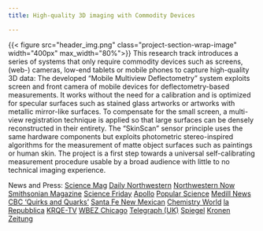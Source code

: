```yaml
---
title: High-quality 3D imaging with Commodity Devices 

---
```

{{< figure src="header_img.png" class="project-section-wrap-image" width="400px" max_width="80%">}}
This research track introduces a series of systems that only require commodity devices such as screens, (web-) cameras, low-end tablets or mobile phones to capture high-quality 3D data: The developed “Mobile Multiview Deflectometry” system exploits screen and front camera of mobile devices for deflectometry-based measurements. It works without the need for a calibration and is optimized for specular surfaces such as stained glass artworks or artworks with metallic mirror-like surfaces. To compensate for the small screen, a multi-view registration technique is applied so that large surfaces can be densely reconstructed in their entirety. The “SkinScan” sensor principle uses the same hardware components but exploits photometric stereo-inspired algorithms for the measurement of matte object surfaces such as paintings or human skin. The project is a first step towards a universal self-calibrating measurement procedure usable by a broad audience with little to no technical imaging experience.  

News and Press:
[Science Mag](https://www.sciencemag.org/news/2019/02/new-app-reveals-hidden-landscapes-within-georgia-o-keeffe-s-paintings) 
[Daily Northwestern](https://dailynorthwestern.com/2019/02/28/campus/northwestern-collaborates-with-the-georgia-okeeffe-museum-to-develop-art-acne-tracking-technology/) 
[Northwestern Now](https://news.northwestern.edu/stories/2019/02/georgia-okeeffe-paint-disease/) 
[Smithsonian Magazine](https://www.smithsonianmag.com/arts-culture/why-are-georgia-okeeffes-paintings-breaking-out-pimples-180971518/)
[Science Friday](https://www.sciencefriday.com/segments/clearing-up-the-art-acne-on-georgia-okeeffes-paintings/)
[Apollo](https://www.apollo-magazine.com/art-acne-paintings-conservation/)
[Popular Science](https://www.popsci.com/georgia-okeeffe-art-acne/)
[Medill News](http://medillnews847.com/jour320/winter19/final/ArtAcne/index.html#part-1)
[CBC ‘Quirks and Quarks’](https://www.cbc.ca/radio/feb-23-2019-tiny-tyrannosaur-art-acne-what-zebra-stripes-do-and-more-1.5028231/art-gets-a-bad-case-of-acne-and-it-has-conservators-concerned-1.5028254)
[Santa Fe New Mexican](https://www.santafenewmexican.com/news/local_news/researchers-work-to-discover-why-o-keeffe-paintings-deteriorating/article_88f4988a-c5d3-5975-8c71-b5c664760a45.html)
[Chemistry World](https://www.chemistryworld.com/news/conservators-turn-to-ipads-to-follow-the-formation-of-oil-paintings-art-acne/3010140.article)
[la Repubblica](https://www.repubblica.it/scienze/2019/02/19/news/anche_le_opere_d_arte_hanno_l_acne_e_ora_c_e_un_strumento_per_rilevarla-219559135/?refresh_ce)
[KRQE-TV](https://www.krqe.com/news/conservators-work-to-combat-painting-deterioration/)
[WBEZ Chicago](https://www.wbez.org/shows/wbez-news/northwestern-scientists-create-tool-to-monitor-art-acne/aa46de9e-5c62-44fc-a081-45f68959c7cf)
[Telegraph (UK)](https://www.telegraph.co.uk/news/2019/02/16/worlds-finest-oil-paintings-suffering-destructive-art-acne-scientists/)
[Spiegel](https://www.spiegel.de/wissenschaft/mensch/georgia-o-keeffe-forscher-loesen-raetsel-um-pickel-auf-wertvollen-kunstwerken-a-1253583.html)
[Kronen Zeitung](https://www.krone.at/1866550)